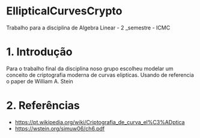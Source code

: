 # EllipticalCurvesCrypto
Trabalho para a disciplina de Algebra Linear - 2 _semestre - ICMC 


# 1. Introdução
Para o trabalho final da disciplina noso grupo escolheu modelar um conceito de criptografia moderna de curvas elipticas. Usando de referencia o paper de William A. Stein

# 2. Referências
-  https://pt.wikipedia.org/wiki/Criptografia_de_curva_el%C3%ADptica
-  https://wstein.org/simuw06/ch6.pdf
